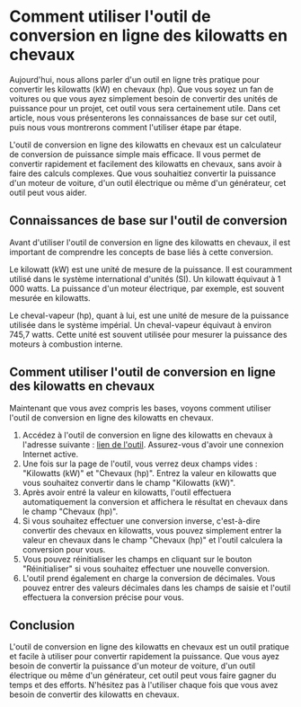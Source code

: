 Comment utiliser l'outil de conversion en ligne des kilowatts en chevaux
========================================================================

Aujourd'hui, nous allons parler d'un outil en ligne très pratique pour convertir les kilowatts (kW) en chevaux (hp). Que vous soyez un fan de voitures ou que vous ayez simplement besoin de convertir des unités de puissance pour un projet, cet outil vous sera certainement utile. Dans cet article, nous vous présenterons les connaissances de base sur cet outil, puis nous vous montrerons comment l'utiliser étape par étape.

L'outil de conversion en ligne des kilowatts en chevaux est un calculateur de conversion de puissance simple mais efficace. Il vous permet de convertir rapidement et facilement des kilowatts en chevaux, sans avoir à faire des calculs complexes. Que vous souhaitiez convertir la puissance d'un moteur de voiture, d'un outil électrique ou même d'un générateur, cet outil peut vous aider.

Connaissances de base sur l'outil de conversion
-----------------------------------------------

Avant d'utiliser l'outil de conversion en ligne des kilowatts en chevaux, il est important de comprendre les concepts de base liés à cette conversion.

Le kilowatt (kW) est une unité de mesure de la puissance. Il est couramment utilisé dans le système international d'unités (SI). Un kilowatt équivaut à 1 000 watts. La puissance d'un moteur électrique, par exemple, est souvent mesurée en kilowatts.

Le cheval-vapeur (hp), quant à lui, est une unité de mesure de la puissance utilisée dans le système impérial. Un cheval-vapeur équivaut à environ 745,7 watts. Cette unité est souvent utilisée pour mesurer la puissance des moteurs à combustion interne.

Comment utiliser l'outil de conversion en ligne des kilowatts en chevaux
------------------------------------------------------------------------

Maintenant que vous avez compris les bases, voyons comment utiliser l'outil de conversion en ligne des kilowatts en chevaux.

1. Accédez à l'outil de conversion en ligne des kilowatts en chevaux à l'adresse suivante : [lien de l'outil](https://www.onlinecalculatorsfree.com/fr/convert/kilowatts-to-horsepower.html). Assurez-vous d'avoir une connexion Internet active.
2. Une fois sur la page de l'outil, vous verrez deux champs vides : "Kilowatts (kW)" et "Chevaux (hp)". Entrez la valeur en kilowatts que vous souhaitez convertir dans le champ "Kilowatts (kW)".
3. Après avoir entré la valeur en kilowatts, l'outil effectuera automatiquement la conversion et affichera le résultat en chevaux dans le champ "Chevaux (hp)".
4. Si vous souhaitez effectuer une conversion inverse, c'est-à-dire convertir des chevaux en kilowatts, vous pouvez simplement entrer la valeur en chevaux dans le champ "Chevaux (hp)" et l'outil calculera la conversion pour vous.
5. Vous pouvez réinitialiser les champs en cliquant sur le bouton "Réinitialiser" si vous souhaitez effectuer une nouvelle conversion.
6. L'outil prend également en charge la conversion de décimales. Vous pouvez entrer des valeurs décimales dans les champs de saisie et l'outil effectuera la conversion précise pour vous.

Conclusion
----------

L'outil de conversion en ligne des kilowatts en chevaux est un outil pratique et facile à utiliser pour convertir rapidement la puissance. Que vous ayez besoin de convertir la puissance d'un moteur de voiture, d'un outil électrique ou même d'un générateur, cet outil peut vous faire gagner du temps et des efforts. N'hésitez pas à l'utiliser chaque fois que vous avez besoin de convertir des kilowatts en chevaux.